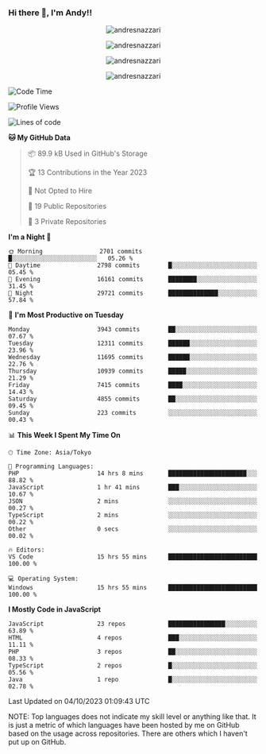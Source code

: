 ### Hi there 👋, I'm Andy!!

<p align="center" >
  <img src="https://github-profile-trophy.vercel.app/?username=AndresNazzari&theme=dracula&column=-1" alt="andresnazzari"/>
</p>

<p align="center">
  <img  src="https://github-readme-stats.vercel.app/api?username=AndresNazzari&count_private=true&show_icons=true&theme=dracula" alt="andresnazzari"/>
</p>
<p align="center">
  <img  src="https://github-readme-stats.vercel.app/api/top-langs/?username=AndresNazzari&layout=compact" alt="andresnazzari"/>
</p>
<p align="center" >
  <img src="https://github-readme-stats.vercel.app/api/wakatime?username=AndresNazzari" alt="andresnazzari"/>
</p>

<!--START_SECTION:waka-->
![Code Time](http://img.shields.io/badge/Code%20Time-923%20hrs%2029%20mins-blue)

![Profile Views](http://img.shields.io/badge/Profile%20Views-0-blue)

![Lines of code](https://img.shields.io/badge/From%20Hello%20World%20I%27ve%20Written-11.9%20million%20lines%20of%20code-blue)

**🐱 My GitHub Data** 

> 📦 89.9 kB Used in GitHub's Storage 
 > 
> 🏆 13 Contributions in the Year 2023
 > 
> 🚫 Not Opted to Hire
 > 
> 📜 19 Public Repositories 
 > 
> 🔑 3 Private Repositories 
 > 
**I'm a Night 🦉** 

```text
🌞 Morning                2701 commits        █░░░░░░░░░░░░░░░░░░░░░░░░   05.26 % 
🌆 Daytime                2798 commits        █░░░░░░░░░░░░░░░░░░░░░░░░   05.45 % 
🌃 Evening                16161 commits       ████████░░░░░░░░░░░░░░░░░   31.45 % 
🌙 Night                  29721 commits       ██████████████░░░░░░░░░░░   57.84 % 
```
📅 **I'm Most Productive on Tuesday** 

```text
Monday                   3943 commits        ██░░░░░░░░░░░░░░░░░░░░░░░   07.67 % 
Tuesday                  12311 commits       ██████░░░░░░░░░░░░░░░░░░░   23.96 % 
Wednesday                11695 commits       ██████░░░░░░░░░░░░░░░░░░░   22.76 % 
Thursday                 10939 commits       █████░░░░░░░░░░░░░░░░░░░░   21.29 % 
Friday                   7415 commits        ████░░░░░░░░░░░░░░░░░░░░░   14.43 % 
Saturday                 4855 commits        ██░░░░░░░░░░░░░░░░░░░░░░░   09.45 % 
Sunday                   223 commits         ░░░░░░░░░░░░░░░░░░░░░░░░░   00.43 % 
```


📊 **This Week I Spent My Time On** 

```text
🕑︎ Time Zone: Asia/Tokyo

💬 Programming Languages: 
PHP                      14 hrs 8 mins       ██████████████████████░░░   88.82 % 
JavaScript               1 hr 41 mins        ███░░░░░░░░░░░░░░░░░░░░░░   10.67 % 
JSON                     2 mins              ░░░░░░░░░░░░░░░░░░░░░░░░░   00.27 % 
TypeScript               2 mins              ░░░░░░░░░░░░░░░░░░░░░░░░░   00.22 % 
Other                    0 secs              ░░░░░░░░░░░░░░░░░░░░░░░░░   00.02 % 

🔥 Editors: 
VS Code                  15 hrs 55 mins      █████████████████████████   100.00 % 

💻 Operating System: 
Windows                  15 hrs 55 mins      █████████████████████████   100.00 % 
```

**I Mostly Code in JavaScript** 

```text
JavaScript               23 repos            ████████████████░░░░░░░░░   63.89 % 
HTML                     4 repos             ███░░░░░░░░░░░░░░░░░░░░░░   11.11 % 
PHP                      3 repos             ██░░░░░░░░░░░░░░░░░░░░░░░   08.33 % 
TypeScript               2 repos             █░░░░░░░░░░░░░░░░░░░░░░░░   05.56 % 
Java                     1 repo              █░░░░░░░░░░░░░░░░░░░░░░░░   02.78 % 
```




 Last Updated on 04/10/2023 01:09:43 UTC
<!--END_SECTION:waka-->

NOTE: Top languages does not indicate my skill level or anything like that. It is just a metric of which languages have been hosted by me on GitHub based on the usage across repositories. There are others which I haven't put up on GitHub.

<!-- Here are some ideas to get you started:

-   🔭 I’m currently working on ...
-   🌱 I’m currently learning ...
-   👯 I’m looking to collaborate on ...
-   🤔 I’m looking for help with ...
-   💬 Ask me about ...
-   📫 How to reach me: ...
-   😄 Pronouns: ...
-   ⚡ Fun fact: ... -->
